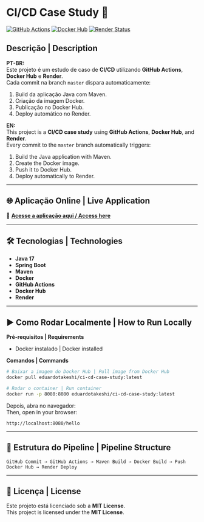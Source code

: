 
# CI/CD Case Study 🚀

[![GitHub Actions](https://github.com/carloseduardo-alves/ci-cd-case-study/actions/workflows/ci-cd.yml/badge.svg)](https://github.com/carloseduardo-alves/ci-cd-case-study/actions)
[![Docker Hub](https://img.shields.io/badge/Docker%20Hub-eduardotakeshi%2Fci--cd--case--study-blue)](https://hub.docker.com/r/eduardotakeshi/case-study-ci-cd)
[![Render Status](https://img.shields.io/badge/Render-Live-brightgreen)](https://ci-cd-case-study.onrender.com/hello)

## Descrição | Description

**PT-BR:**  
Este projeto é um estudo de caso de **CI/CD** utilizando **GitHub Actions**, **Docker Hub** e **Render**.  
Cada commit na branch `master` dispara automaticamente:
1. Build da aplicação Java com Maven.
2. Criação da imagem Docker.
3. Publicação no Docker Hub.
4. Deploy automático no Render.

**EN:**  
This project is a **CI/CD case study** using **GitHub Actions**, **Docker Hub**, and **Render**.  
Every commit to the `master` branch automatically triggers:
1. Build the Java application with Maven.
2. Create the Docker image.
3. Push it to Docker Hub.
4. Deploy automatically to Render.

---

## 🌐 Aplicação Online | Live Application

🔗 **[Acesse a aplicação aqui / Access here](https://ci-cd-case-study.onrender.com/hello)**

---

## 🛠 Tecnologias | Technologies

- **Java 17**
- **Spring Boot**
- **Maven**
- **Docker**
- **GitHub Actions**
- **Docker Hub**
- **Render**

---

## ▶️ Como Rodar Localmente | How to Run Locally

**Pré-requisitos | Requirements**
- Docker instalado | Docker installed

**Comandos | Commands**
```bash
# Baixar a imagem do Docker Hub | Pull image from Docker Hub
docker pull eduardotakeshi/ci-cd-case-study:latest

# Rodar o container | Run container
docker run -p 8080:8080 eduardotakeshi/ci-cd-case-study:latest
```

Depois, abra no navegador:  
Then, open in your browser:  
```
http://localhost:8080/hello
```

---

## 📂 Estrutura do Pipeline | Pipeline Structure

```text
GitHub Commit → GitHub Actions → Maven Build → Docker Build → Push Docker Hub → Render Deploy
```

---

## 📄 Licença | License
Este projeto está licenciado sob a **MIT License**.  
This project is licensed under the **MIT License**.
